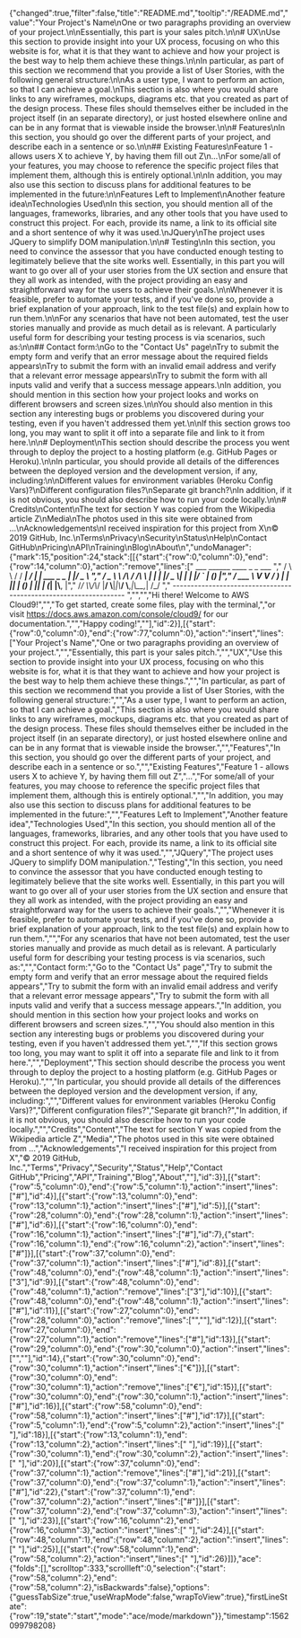 {"changed":true,"filter":false,"title":"README.md","tooltip":"/README.md","value":"Your Project's Name\nOne or two paragraphs providing an overview of your project.\n\nEssentially, this part is your sales pitch.\n\n# UX\nUse this section to provide insight into your UX process, focusing on who this website is for, what it is that they want to achieve and how your project is the best way to help them achieve these things.\n\nIn particular, as part of this section we recommend that you provide a list of User Stories, with the following general structure:\n\nAs a user type, I want to perform an action, so that I can achieve a goal.\nThis section is also where you would share links to any wireframes, mockups, diagrams etc. that you created as part of the design process. These files should themselves either be included in the project itself (in an separate directory), or just hosted elsewhere online and can be in any format that is viewable inside the browser.\n\n# Features\nIn this section, you should go over the different parts of your project, and describe each in a sentence or so.\n\n## Existing Features\nFeature 1 - allows users X to achieve Y, by having them fill out Z\n...\nFor some/all of your features, you may choose to reference the specific project files that implement them, although this is entirely optional.\n\nIn addition, you may also use this section to discuss plans for additional features to be implemented in the future:\n\nFeatures Left to Implement\nAnother feature idea\nTechnologies Used\nIn this section, you should mention all of the languages, frameworks, libraries, and any other tools that you have used to construct this project. For each, provide its name, a link to its official site and a short sentence of why it was used.\nJQuery\nThe project uses JQuery to simplify DOM manipulation.\n\n# Testing\nIn this section, you need to convince the assessor that you have conducted enough testing to legitimately believe that the site works well. Essentially, in this part you will want to go over all of your user stories from the UX section and ensure that they all work as intended, with the project providing an easy and straightforward way for the users to achieve their goals.\n\nWhenever it is feasible, prefer to automate your tests, and if you've done so, provide a brief explanation of your approach, link to the test file(s) and explain how to run them.\n\nFor any scenarios that have not been automated, test the user stories manually and provide as much detail as is relevant. A particularly useful form for describing your testing process is via scenarios, such as:\n\n## Contact form:\nGo to the \"Contact Us\" page\nTry to submit the empty form and verify that an error message about the required fields appears\nTry to submit the form with an invalid email address and verify that a relevant error message appears\nTry to submit the form with all inputs valid and verify that a success message appears.\nIn addition, you should mention in this section how your project looks and works on different browsers and screen sizes.\n\nYou should also mention in this section any interesting bugs or problems you discovered during your testing, even if you haven't addressed them yet.\n\nIf this section grows too long, you may want to split it off into a separate file and link to it from here.\n\n# Deployment\nThis section should describe the process you went through to deploy the project to a hosting platform (e.g. GitHub Pages or Heroku).\n\nIn particular, you should provide all details of the differences between the deployed version and the development version, if any, including:\n\nDifferent values for environment variables (Heroku Config Vars)?\nDifferent configuration files?\nSeparate git branch?\nIn addition, if it is not obvious, you should also describe how to run your code locally.\n\n# Credits\nContent\nThe text for section Y was copied from the Wikipedia article Z\nMedia\nThe photos used in this site were obtained from ...\nAcknowledgements\nI received inspiration for this project from X\n© 2019 GitHub, Inc.\nTerms\nPrivacy\nSecurity\nStatus\nHelp\nContact GitHub\nPricing\nAPI\nTraining\nBlog\nAbout\n","undoManager":{"mark":15,"position":24,"stack":[[{"start":{"row":0,"column":0},"end":{"row":14,"column":0},"action":"remove","lines":["         ___        ______     ____ _                 _  ___  ","        / \\ \\      / / ___|   / ___| | ___  _   _  __| |/ _ \\ ","       / _ \\ \\ /\\ / /\\___ \\  | |   | |/ _ \\| | | |/ _` | (_) |","      / ___ \\ V  V /  ___) | | |___| | (_) | |_| | (_| |\\__, |","     /_/   \\_\\_/\\_/  |____/   \\____|_|\\___/ \\__,_|\\__,_|  /_/ "," ----------------------------------------------------------------- ","","","Hi there! Welcome to AWS Cloud9!","","To get started, create some files, play with the terminal,","or visit https://docs.aws.amazon.com/console/cloud9/ for our documentation.","","Happy coding!",""],"id":2}],[{"start":{"row":0,"column":0},"end":{"row":77,"column":0},"action":"insert","lines":["Your Project's Name","One or two paragraphs providing an overview of your project.","","Essentially, this part is your sales pitch.","","UX","Use this section to provide insight into your UX process, focusing on who this website is for, what it is that they want to achieve and how your project is the best way to help them achieve these things.","","In particular, as part of this section we recommend that you provide a list of User Stories, with the following general structure:","","As a user type, I want to perform an action, so that I can achieve a goal.","This section is also where you would share links to any wireframes, mockups, diagrams etc. that you created as part of the design process. These files should themselves either be included in the project itself (in an separate directory), or just hosted elsewhere online and can be in any format that is viewable inside the browser.","","Features","In this section, you should go over the different parts of your project, and describe each in a sentence or so.","","Existing Features","Feature 1 - allows users X to achieve Y, by having them fill out Z","...","For some/all of your features, you may choose to reference the specific project files that implement them, although this is entirely optional.","","In addition, you may also use this section to discuss plans for additional features to be implemented in the future:","","Features Left to Implement","Another feature idea","Technologies Used","In this section, you should mention all of the languages, frameworks, libraries, and any other tools that you have used to construct this project. For each, provide its name, a link to its official site and a short sentence of why it was used.","","JQuery","The project uses JQuery to simplify DOM manipulation.","Testing","In this section, you need to convince the assessor that you have conducted enough testing to legitimately believe that the site works well. Essentially, in this part you will want to go over all of your user stories from the UX section and ensure that they all work as intended, with the project providing an easy and straightforward way for the users to achieve their goals.","","Whenever it is feasible, prefer to automate your tests, and if you've done so, provide a brief explanation of your approach, link to the test file(s) and explain how to run them.","","For any scenarios that have not been automated, test the user stories manually and provide as much detail as is relevant. A particularly useful form for describing your testing process is via scenarios, such as:","","Contact form:","Go to the \"Contact Us\" page","Try to submit the empty form and verify that an error message about the required fields appears","Try to submit the form with an invalid email address and verify that a relevant error message appears","Try to submit the form with all inputs valid and verify that a success message appears.","In addition, you should mention in this section how your project looks and works on different browsers and screen sizes.","","You should also mention in this section any interesting bugs or problems you discovered during your testing, even if you haven't addressed them yet.","","If this section grows too long, you may want to split it off into a separate file and link to it from here.","","Deployment","This section should describe the process you went through to deploy the project to a hosting platform (e.g. GitHub Pages or Heroku).","","In particular, you should provide all details of the differences between the deployed version and the development version, if any, including:","","Different values for environment variables (Heroku Config Vars)?","Different configuration files?","Separate git branch?","In addition, if it is not obvious, you should also describe how to run your code locally.","","Credits","Content","The text for section Y was copied from the Wikipedia article Z","Media","The photos used in this site were obtained from ...","Acknowledgements","I received inspiration for this project from X","© 2019 GitHub, Inc.","Terms","Privacy","Security","Status","Help","Contact GitHub","Pricing","API","Training","Blog","About",""],"id":3}],[{"start":{"row":5,"column":0},"end":{"row":5,"column":1},"action":"insert","lines":["#"],"id":4}],[{"start":{"row":13,"column":0},"end":{"row":13,"column":1},"action":"insert","lines":["#"],"id":5}],[{"start":{"row":28,"column":0},"end":{"row":28,"column":1},"action":"insert","lines":["#"],"id":6}],[{"start":{"row":16,"column":0},"end":{"row":16,"column":1},"action":"insert","lines":["#"],"id":7},{"start":{"row":16,"column":1},"end":{"row":16,"column":2},"action":"insert","lines":["#"]}],[{"start":{"row":37,"column":0},"end":{"row":37,"column":1},"action":"insert","lines":["#"],"id":8}],[{"start":{"row":48,"column":0},"end":{"row":48,"column":1},"action":"insert","lines":["3"],"id":9}],[{"start":{"row":48,"column":0},"end":{"row":48,"column":1},"action":"remove","lines":["3"],"id":10}],[{"start":{"row":48,"column":0},"end":{"row":48,"column":1},"action":"insert","lines":["#"],"id":11}],[{"start":{"row":27,"column":0},"end":{"row":28,"column":0},"action":"remove","lines":["",""],"id":12}],[{"start":{"row":27,"column":0},"end":{"row":27,"column":1},"action":"remove","lines":["#"],"id":13}],[{"start":{"row":29,"column":0},"end":{"row":30,"column":0},"action":"insert","lines":["",""],"id":14},{"start":{"row":30,"column":0},"end":{"row":30,"column":1},"action":"insert","lines":["€"]}],[{"start":{"row":30,"column":0},"end":{"row":30,"column":1},"action":"remove","lines":["€"],"id":15}],[{"start":{"row":30,"column":0},"end":{"row":30,"column":1},"action":"insert","lines":["#"],"id":16}],[{"start":{"row":58,"column":0},"end":{"row":58,"column":1},"action":"insert","lines":["#"],"id":17}],[{"start":{"row":5,"column":1},"end":{"row":5,"column":2},"action":"insert","lines":[" "],"id":18}],[{"start":{"row":13,"column":1},"end":{"row":13,"column":2},"action":"insert","lines":[" "],"id":19}],[{"start":{"row":30,"column":1},"end":{"row":30,"column":2},"action":"insert","lines":[" "],"id":20}],[{"start":{"row":37,"column":0},"end":{"row":37,"column":1},"action":"remove","lines":["#"],"id":21}],[{"start":{"row":37,"column":0},"end":{"row":37,"column":1},"action":"insert","lines":["#"],"id":22},{"start":{"row":37,"column":1},"end":{"row":37,"column":2},"action":"insert","lines":["#"]}],[{"start":{"row":37,"column":2},"end":{"row":37,"column":3},"action":"insert","lines":[" "],"id":23}],[{"start":{"row":16,"column":2},"end":{"row":16,"column":3},"action":"insert","lines":[" "],"id":24}],[{"start":{"row":48,"column":1},"end":{"row":48,"column":2},"action":"insert","lines":[" "],"id":25}],[{"start":{"row":58,"column":1},"end":{"row":58,"column":2},"action":"insert","lines":[" "],"id":26}]]},"ace":{"folds":[],"scrolltop":333,"scrollleft":0,"selection":{"start":{"row":58,"column":2},"end":{"row":58,"column":2},"isBackwards":false},"options":{"guessTabSize":true,"useWrapMode":false,"wrapToView":true},"firstLineState":{"row":19,"state":"start","mode":"ace/mode/markdown"}},"timestamp":1562099798208}